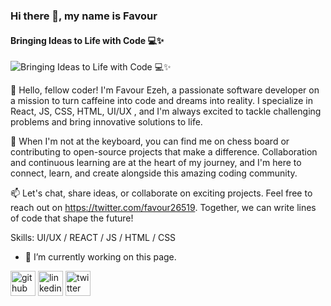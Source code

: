 ### Hi there 👋, my name is Favour
#### Bringing Ideas to Life with Code 💻✨
![Bringing Ideas to Life with Code 💻✨](https://pbs.twimg.com/media/F98DnJBbkAAKWdI?format=jpg&name=900x900)

👋 Hello, fellow coder! I'm Favour Ezeh, a passionate software developer on a mission to turn caffeine into code and dreams into reality. I specialize in React, JS, CSS, HTML, UI/UX , and I'm always excited to tackle challenging problems and bring innovative solutions to life.

🚀 When I'm not at the keyboard, you can find me on chess board or contributing to open-source projects that make a difference. Collaboration and continuous learning are at the heart of my journey, and I'm here to connect, learn, and create alongside this amazing coding community.

📫 Let's chat, share ideas, or collaborate on exciting projects. Feel free to reach out on https://twitter.com/favour26519. Together, we can write lines of code that shape the future!

Skills: UI/UX / REACT / JS / HTML / CSS

- 🔭 I’m currently working on this page. 


[<img src='https://cdn.jsdelivr.net/npm/simple-icons@3.0.1/icons/github.svg' alt='github' height='40'>](https://github.com/https://github.com/Favour-565)  [<img src='https://cdn.jsdelivr.net/npm/simple-icons@3.0.1/icons/linkedin.svg' alt='linkedin' height='40'>](https://www.linkedin.com/in/https://www.linkedin.com/in/ezeh-favour-chimuanya/)  [<img src='https://cdn.jsdelivr.net/npm/simple-icons@3.0.1/icons/twitter.svg' alt='twitter' height='40'>](https://twitter.com/https://twitter.com/favour26519)  

